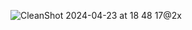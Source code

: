 ![CleanShot 2024-04-23 at 18 48 17@2x](https://github.com/ardakazanci/CircleLayoutPrototype/assets/16366606/adc34556-08c7-451f-8821-bc313908fe79)
